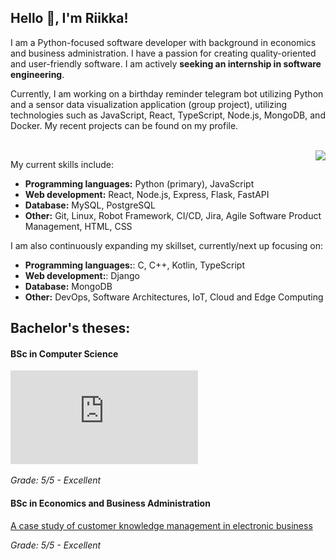 ## Hello :wave:, I'm Riikka!

I am a Python-focused software developer with background in economics and business administration. I have a passion for creating quality-oriented and user-friendly software. I am actively **seeking an internship in software engineering**.

Currently, I am working on a birthday reminder telegram bot utilizing Python and a sensor data visualization application (group project), utilizing technologies such as JavaScript, React, TypeScript, Node.js, MongoDB, and Docker. My recent projects can be found on my profile.

<br>
<div><img align="right" src="https://media.giphy.com/media/aqvLMPB3CddHUzBzQX/giphy.gif"/>
</div>

My current skills include:
- **Programming languages:** Python (primary), JavaScript
- **Web development:** React, Node.js, Express, Flask, FastAPI
- **Database:** MySQL, PostgreSQL
- **Other:** Git, Linux, Robot Framework, CI/CD, Jira, Agile Software Product Management, HTML, CSS

I am also continuously expanding my skillset, currently/next up focusing on:

- **Programming languages:**: C, C++, Kotlin, TypeScript
- **Web development:**: Django
- **Database:** MongoDB
- **Other:** DevOps, Software Architectures, IoT, Cloud and Edge Computing


## Bachelor's theses:

#### BSc in Computer Science
![Product Owner role in Scrum (in finnish)](https://github.com/riikkayoki/riikkayoki/blob/master/Tuoteomistajan_rooli_Scrumissa.pdf)

<i>Grade: 5/5 - Excellent</i>

#### BSc in Economics and Business Administration
[A case study of customer knowledge management in electronic business](https://github.com/riikkayoki/riikkayoki/blob/master/CKM%20in%20E-Business.pdf)

<i>Grade: 5/5 - Excellent</i>


